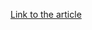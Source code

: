 [Link to the article](https://blog.trendmicro.com/trendlabs-security-intelligence/skidmap-linux-malware-uses-rootkit-capabilities-to-hide-cryptocurrency-mining-payload/)
